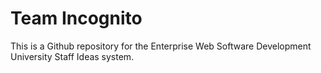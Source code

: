 # Team Incognito
This is a Github repository for the Enterprise Web Software Development University Staff Ideas system.
